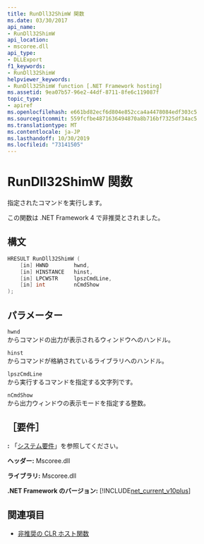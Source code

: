 ```yaml
---
title: RunDll32ShimW 関数
ms.date: 03/30/2017
api_name:
- RunDll32ShimW
api_location:
- mscoree.dll
api_type:
- DLLExport
f1_keywords:
- RunDll32ShimW
helpviewer_keywords:
- RunDll32ShimW function [.NET Framework hosting]
ms.assetid: 9ea07b57-96e2-44df-8711-8fe6c119087f
topic_type:
- apiref
ms.openlocfilehash: e661bd82ecf6d804e852cca4a4478084edf303c5
ms.sourcegitcommit: 559fcfbe4871636494870a8b716bf7325df34ac5
ms.translationtype: MT
ms.contentlocale: ja-JP
ms.lasthandoff: 10/30/2019
ms.locfileid: "73141505"
---
```

# <a name="rundll32shimw-function"></a>RunDll32ShimW 関数
指定されたコマンドを実行します。  
  
 この関数は .NET Framework 4 で非推奨とされました。  
  
## <a name="syntax"></a>構文  
  
```cpp  
HRESULT RunDll32ShimW (  
    [in] HWND        hwnd,  
    [in] HINSTANCE   hinst,  
    [in] LPCWSTR     lpszCmdLine,  
    [in] int         nCmdShow  
);  
```  
  
## <a name="parameters"></a>パラメーター  
 `hwnd`  
 からコマンドの出力が表示されるウィンドウへのハンドル。  
  
 `hinst`  
 からコマンドが格納されているライブラリへのハンドル。  
  
 `lpszCmdLine`  
 から実行するコマンドを指定する文字列です。  
  
 `nCmdShow`  
 から出力ウィンドウの表示モードを指定する整数。  
  
## <a name="requirements"></a>［要件］  
 **:** 「[システム要件](../../../../docs/framework/get-started/system-requirements.md)」を参照してください。  
  
 **ヘッダー:** Mscoree.dll  
  
 **ライブラリ:** Mscoree.dll  
  
 **.NET Framework のバージョン:** [!INCLUDE[net_current_v10plus](../../../../includes/net-current-v10plus-md.md)]  
  
## <a name="see-also"></a>関連項目

- [非推奨の CLR ホスト関数](../../../../docs/framework/unmanaged-api/hosting/deprecated-clr-hosting-functions.md)
